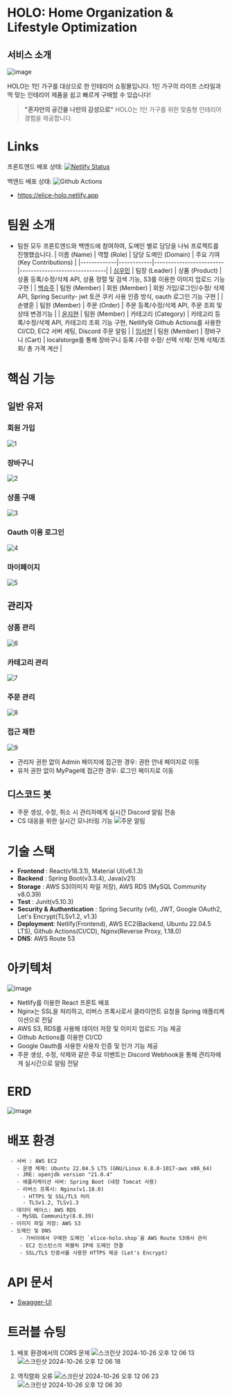 # HOLO: Home Organization & Lifestyle Optimization
## 서비스 소개
![image](https://github.com/user-attachments/assets/76718aa2-1441-45d5-b10a-09777b6bcbba)

HOLO는 1인 가구를 대상으로 한 인테리어 쇼핑몰입니다. 1인 가구의 라이프 스타일과 딱 맞는 인테리어 제품을 쉽고 빠르게 구매할 수 있습니다!  
> **"혼자만의 공간을 나만의 감성으로"** HOLO는 1인 가구를 위한 맞춤형 인테리어 경험을 제공합니다.

# Links
프론트엔드 배포 상태: [![Netlify Status](https://api.netlify.com/api/v1/badges/c94a2a65-b5d9-4f7a-b9ba-bfcd8080ee16/deploy-status)](https://app.netlify.com/sites/elice-holo/deploys)  
  
  
백엔드 배포 상태: ![Github Actions](https://github.com/team-HOLO/HOLO-Backend/actions/workflows/deploy.yml/badge.svg?branch=dev)
- https://elice-holo.netlify.app 

# 팀원 소개
- 팀원 모두 프론트엔드와 백엔드에 참여하여, 도메인 별로 담당을 나눠 프로젝트를 진행했습니다.
  | 이름 (Name)  | 역할 (Role)  | 담당 도메인 (Domain)      | 주요 기여 (Key Contributions) |
  |-------------|------------|-------------------------|-------------------------------|
  | [심우민](https://github.com/woomin77)       | 팀장 (Leader) | 상품 (Product)          | 상품 등록/수정/삭제 API, 상품 정렬 및 검색 기능, S3를 이용한 이미지 업로드 기능 구현 |
  | [백승주](https://github.com/Byesol)       | 팀원 (Member) | 회원 (Member)           |  회원 가입/로그인/수정/ 삭제 API, Spring Security- jwt 토큰 쿠키 사용 인증 방식, oauth 로그인 기능 구현 |
  | 손병훈       | 팀원 (Member) | 주문 (Order)            |  주문 등록/수정/삭제 API, 주문 조회 및 상태 변경기능 |
  | [윤지현](https://github.com/jhYun505)       | 팀원 (Member) | 카테고리 (Category)      | 카테고리 등록/수정/삭제 API, 카테고리 조회 기능 구현, Netlify와 Github Actions를 사용한 CI/CD, EC2 서버 세팅, Discord 주문 알림 |
  | [임서현](https://github.com/seohyun06)       | 팀원 (Member) | 장바구니 (Cart)          | localstorge를 통해 장바구니 등록 /수량 수정/ 선택 삭제/ 전체 삭제/조회/ 총 가격 계산 |

# 핵심 기능
## 일반 유저

### 회원 가입
![1](https://github.com/user-attachments/assets/d76a169e-5c90-47cf-bc8d-e4ee34addf96)


### 장바구니
![2](https://github.com/user-attachments/assets/5ddd2a27-43d0-4bf4-8220-3063671bb07d)


### 상품 구매
![3](https://github.com/user-attachments/assets/76d79395-7cdb-4ae1-903e-5168e4af9539)


### Oauth 이용 로그인
![4](https://github.com/user-attachments/assets/2dad9661-2a74-4387-9c98-f5962dccfc03)


### 마이페이지
![5](https://github.com/user-attachments/assets/a395c831-f415-45c9-b113-1381cbbb0f6e)


## 관리자
### 상품 관리
![6](https://github.com/user-attachments/assets/f57b3726-7239-4212-8d20-d92bd19efe1d)

### 카테고리 관리
![7](https://github.com/user-attachments/assets/047dc4d1-fabf-42df-b046-dac54836591d)


### 주문 관리
![8](https://github.com/user-attachments/assets/9bde41b4-4d97-4691-8416-607cbb24aafc)

### 접근 제한
![9](https://github.com/user-attachments/assets/75f8d65c-0f1e-4d21-801d-4c5d919367f0)

- 관리자 권한 없이 Admin 페이지에 접근한 경우: 권한 안내 페이지로 이동
- 유저 권한 없이 MyPage에 접근한 경우: 로그인 페이지로 이동
## 디스코드 봇
- 주문 생성, 수정, 취소 시 관리자에게 실시간 Discord 알림 전송
- CS 대응을 위한 실시간 모니터링 기능
![주문 알림](https://github.com/user-attachments/assets/646b54b3-34e3-415a-ae2a-c3ad704efb9a)



# 기술 스택
- **Frontend** : React(v18.3.1), Material UI(v6.1.3)
- **Backend** : Spring Boot(v3.3.4), Java(v21)
- **Storage** : AWS S3(이미지 파일 저장), AWS RDS (MySQL Community v8.0.39)
- **Test** : Junit(v5.10.3)
- **Security & Authentication** : Spring Security (v6), JWT, Google OAuth2, Let's Encrypt(TLSv1.2, v1.3)
- **Deployment**: Netlify(Frontend), AWS EC2(Backend, Ubuntu 22.04.5 LTS), Github Actions(CI/CD), Nginx(Reverse Proxy, 1.18.0)
- **DNS**: AWS Route 53

# 아키텍처
![image](https://github.com/user-attachments/assets/86eaa41b-b9c1-4253-8d43-c391ab209191)

- Netlify를 이용한 React 프론트 배포
- Nginx는 SSL을 처리하고, 리버스 프록시로서 클라이언트 요청을 Spring 애플리케이션으로 전달
- AWS S3, RDS를 사용해 데이터 저장 및 이미지 업로드 기능 제공
- Github Actions를 이용한 CI/CD
- Google Oauth를 사용한 사용자 인증 및 인가 기능 제공
- 주문 생성, 수정, 삭제와 같은 주요 이벤트는 Discord Webhook을 통해 관리자에게 실시간으로 알림 전달


# ERD
![image](https://github.com/user-attachments/assets/fd4e1686-af14-4eb8-9fea-78cc3eaf957f)


# 배포 환경
```
 - 서버 : AWS EC2
   - 운영 체제: Ubuntu 22.04.5 LTS (GNU/Linux 6.8.0-1017-aws x86_64)
   - JRE: openjdk version "21.0.4"
   - 애플리케이션 서버: Spring Boot (내장 Tomcat 사용)
   - 리버스 프록시: Nginx(v1.18.0)
     - HTTPS 및 SSL/TLS 처리
     - TLSv1.2, TLSv1.3
 - 데이터 베이스: AWS RDS
   - MySQL Community(8.0.39)
 - 이미지 파일 저장: AWS S3
 - 도메인 및 DNS
    - 가비아에서 구매한 도메인 `elice-holo.shop`을 AWS Route 53에서 관리
    - EC2 인스턴스의 퍼블릭 IP에 도메인 연결
    - SSL/TLS 인증서를 사용한 HTTPS 제공 (Let's Encrypt)
```

# API 문서
- [Swagger-UI](https://elice-holo.shop/swagger-ui/index.html)

# 트러블 슈팅
1. 배포 환경에서의 CORS 문제
![스크린샷 2024-10-26 오후 12 06 13](https://github.com/user-attachments/assets/d2d57f27-8344-4677-b437-f392797cb987)
![스크린샷 2024-10-26 오후 12 06 18](https://github.com/user-attachments/assets/2a19d74b-6ffc-4bd5-b8d3-94173323610a)

  
2. 역직렬화 오류
![스크린샷 2024-10-26 오후 12 06 23](https://github.com/user-attachments/assets/dcb97278-ccf4-4e0a-bd05-6453cb6266b4)
![스크린샷 2024-10-26 오후 12 06 30](https://github.com/user-attachments/assets/52854f98-5bdd-4eaf-a449-a82f7ea2ae44)
